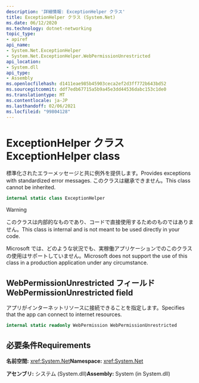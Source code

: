 ```yaml
---
description: '詳細情報: ExceptionHelper クラス'
title: ExceptionHelper クラス (System.Net)
ms.date: 06/12/2020
ms.technology: dotnet-networking
topic_type:
- apiref
api_name:
- System.Net.ExceptionHelper
- System.Net.ExceptionHelper.WebPermissionUnrestricted
api_location:
- System.dll
api_type:
- Assembly
ms.openlocfilehash: d1411eae985b45903ceca2ef2d3ff772b643bd52
ms.sourcegitcommit: ddf7edb67715a5b9a45e3dd44536dabc153c1de0
ms.translationtype: MT
ms.contentlocale: ja-JP
ms.lasthandoff: 02/06/2021
ms.locfileid: "99804128"
---
```

# <a name="exceptionhelper-class"></a><span data-ttu-id="5b3f5-103">ExceptionHelper クラス</span><span class="sxs-lookup"><span data-stu-id="5b3f5-103">ExceptionHelper class</span></span>

<span data-ttu-id="5b3f5-104">標準化されたエラーメッセージと共に例外を提供します。</span><span class="sxs-lookup"><span data-stu-id="5b3f5-104">Provides exceptions with standardized error messages.</span></span> <span data-ttu-id="5b3f5-105">このクラスは継承できません。</span><span class="sxs-lookup"><span data-stu-id="5b3f5-105">This class cannot be inherited.</span></span>

```csharp
internal static class ExceptionHelper
```

> [!WARNING]
> <span data-ttu-id="5b3f5-106">このクラスは内部的なものであり、コードで直接使用するためのものではありません。</span><span class="sxs-lookup"><span data-stu-id="5b3f5-106">This class is internal and is not meant to be used directly in your code.</span></span>
>
> <span data-ttu-id="5b3f5-107">Microsoft では、どのような状況でも、実稼働アプリケーションでのこのクラスの使用はサポートしていません。</span><span class="sxs-lookup"><span data-stu-id="5b3f5-107">Microsoft does not support the use of this class in a production application under any circumstance.</span></span>

## <a name="webpermissionunrestricted-field"></a><span data-ttu-id="5b3f5-108">WebPermissionUnrestricted フィールド</span><span class="sxs-lookup"><span data-stu-id="5b3f5-108">WebPermissionUnrestricted field</span></span>

<span data-ttu-id="5b3f5-109">アプリがインターネットリソースに接続できることを指定します。</span><span class="sxs-lookup"><span data-stu-id="5b3f5-109">Specifies that the app can connect to internet resources.</span></span>

```csharp
internal static readonly WebPermission WebPermissionUnrestricted
```

## <a name="requirements"></a><span data-ttu-id="5b3f5-110">必要条件</span><span class="sxs-lookup"><span data-stu-id="5b3f5-110">Requirements</span></span>

<span data-ttu-id="5b3f5-111">**名前空間:** <xref:System.Net></span><span class="sxs-lookup"><span data-stu-id="5b3f5-111">**Namespace:** <xref:System.Net></span></span>

<span data-ttu-id="5b3f5-112">**アセンブリ:** システム (System.dll)</span><span class="sxs-lookup"><span data-stu-id="5b3f5-112">**Assembly:** System (in System.dll)</span></span>
